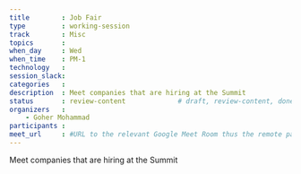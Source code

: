 ```yaml
---
title        : Job Fair
type         : working-session
track        : Misc
topics       :
when_day     : Wed
when_time    : PM-1
technology   :
session_slack:
categories   :
description  : Meet companies that are hiring at the Summit
status       : review-content             # draft, review-content, done
organizers   :
    - Goher Mohammad
participants :
meet_url     : #URL to the relevant Google Meet Room thus the remote participants can join a session
---
```


Meet companies that are hiring at the Summit
